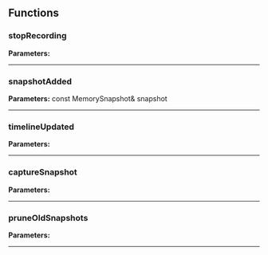 
## Functions

### stopRecording



**Parameters:** 

---

### snapshotAdded



**Parameters:** const MemorySnapshot& snapshot

---

### timelineUpdated



**Parameters:** 

---

### captureSnapshot



**Parameters:** 

---

### pruneOldSnapshots



**Parameters:** 

---
